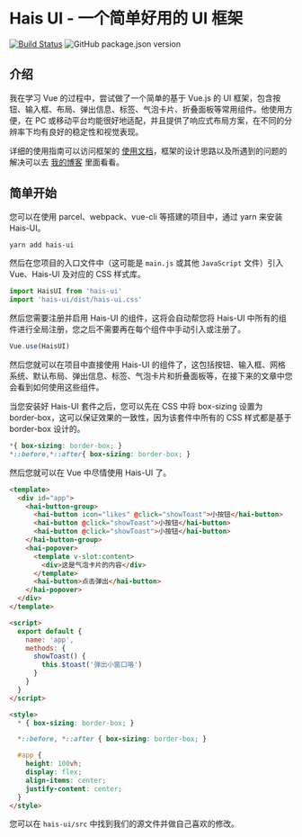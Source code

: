 # Hais UI - 一个简单好用的 UI 框架

[![Build Status](https://travis-ci.com/Hyuain/hais-ui-new.svg?branch=master)](https://travis-ci.com/Hyuain/hais-ui) ![GitHub package.json version](https://img.shields.io/github/package-json/v/Hyuain/hais-ui-new)

## 介绍

我在学习 Vue 的过程中，尝试做了一个简单的基于 Vue.js 的 UI 框架，包含按钮、输入框、布局、弹出信息、标签、气泡卡片、折叠面板等常用组件。他使用方便，在 PC 或移动平台均能很好地适配，并且提供了响应式布局方案，在不同的分辨率下均有良好的稳定性和视觉表现。

详细的使用指南可以访问框架的 [使用文档](https://hais-teatime.com/hais-ui-new/)，框架的设计思路以及所遇到的问题的解决可以去 [我的博客](https://hais-teatime.com/post/2020-01-27-hais-ui/) 里面看看。

## 简单开始

您可以在使用 parcel、webpack、vue-cli 等搭建的项目中，通过 yarn 来安装 Hais-UI。

```bash
yarn add hais-ui
```

然后在您项目的入口文件中（这可能是 `main.js` 或其他 `JavaScript` 文件）引入 Vue、Hais-UI 及对应的 CSS 样式库。

```js
import HaisUI from 'hais-ui'
import 'hais-ui/dist/hais-ui.css'
```

然后您需要注册并启用 Hais-UI 的组件，这将会自动帮您将 Hais-UI 中所有的组件进行全局注册，您之后不需要再在每个组件中手动引入或注册了。

```js
Vue.use(HaisUI)
```

然后您就可以在项目中直接使用 Hais-UI 的组件了，这包括按钮、输入框、网格系统、默认布局、弹出信息、标签、气泡卡片和折叠面板等，在接下来的文章中您会看到如何使用这些组件。

当您安装好 Hais-UI 套件之后，您可以先在 CSS 中将 box-sizing 设置为 border-box，这可以保证效果的一致性，因为该套件中所有的 CSS 样式都是基于 border-box 设计的。

```css
*{ box-sizing: border-box; }
*::before,*::after{ box-sizing: border-box; }
```

然后您就可以在 Vue 中尽情使用 Hais-UI 了。

```html
<template>
  <div id="app">
    <hai-button-group>
      <hai-button icon="likes" @click="showToast">小按钮</hai-button>
      <hai-button @click="showToast">小按钮</hai-button>
      <hai-button @click="showToast">小按钮</hai-button>
    </hai-button-group>
    <hai-popover>
      <template v-slot:content>
        <div>这是气泡卡片的内容</div>
      </template>
      <hai-button>点击弹出</hai-button>
    </hai-popover>
  </div>
</template>

<script>
  export default {
    name: 'app',
    methods: {
      showToast() {
        this.$toast('弹出小窗口咯')
      }
    }
  }
</script>

<style>
  * { box-sizing: border-box; }

  *::before, *::after { box-sizing: border-box; }

  #app {
    height: 100vh;
    display: flex;
    align-items: center;
    justify-content: center;
  }
</style>
```

您可以在 `hais-ui/src` 中找到我们的源文件并做自己喜欢的修改。
